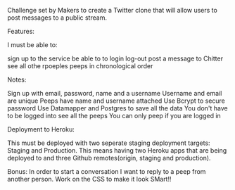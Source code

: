 Challenge set by Makers to create a Twitter clone that will allow users to post messages to a public stream.

Features:

I must be able to:

sign up to the service
be able to to login
log-out
post a message to Chitter
see all othe rpoeples peeps in chronological order

Notes:

Sign up with email, password, name and a username
Username and email are unique
Peeps have name and username attached
Use Bcrypt to secure password
Use Datamapper and Postgres to save all the data
You don't have to be logged into see all the peeps
You can only peep if you are logged in

Deployment to Heroku:

This must be deployed with two seperate staging deployment targets: Staging and Production. This means having two Heroku apps that are being deployed to and three Github remotes(origin, staging and production).

Bonus:
In order to start a conversation I want to reply to a peep from another person.
Work on the CSS to make it look SMart!!
